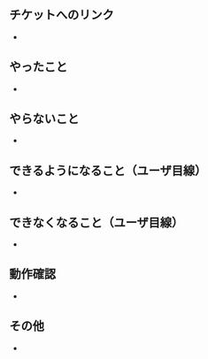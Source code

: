 ## チケットへのリンク

-

## やったこと

-

## やらないこと

-

## できるようになること（ユーザ目線）

-

## できなくなること（ユーザ目線）

-

## 動作確認

-

## その他

-
